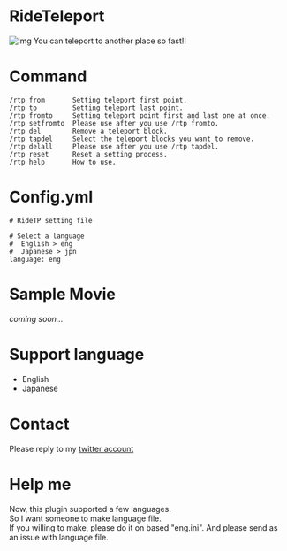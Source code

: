 # RideTeleport
![img](https://github.com/OtorisanVardo/RideTeleport/blob/master/utils/logo.png)
You can teleport to another place so fast!!
  
# Command
```
/rtp from       Setting teleport first point.
/rtp to         Setting teleport last point.
/rtp fromto     Setting teleport point first and last one at once.
/rtp setfromto  Please use after you use /rtp fromto.
/rtp del        Remove a teleport block.
/rtp tapdel     Select the teleport blocks you want to remove.
/rtp delall     Please use after you use /rtp tapdel.
/rtp reset      Reset a setting process.
/rtp help       How to use.
```
  
# Config.yml
```
# RideTP setting file

# Select a language
#  English > eng
#  Japanese > jpn
language: eng
```
  
# Sample Movie
*coming soon...*
  
# Support language
* English
* Japanese
 
# Contact
Please reply to my [twitter account](https://twitter.com/o10ri3_)
  
# Help me
Now, this plugin supported a few languages.  
So I want someone to make language file.  
If you willing to make, please do it on based "eng.ini".
And please send as an issue with language file.
